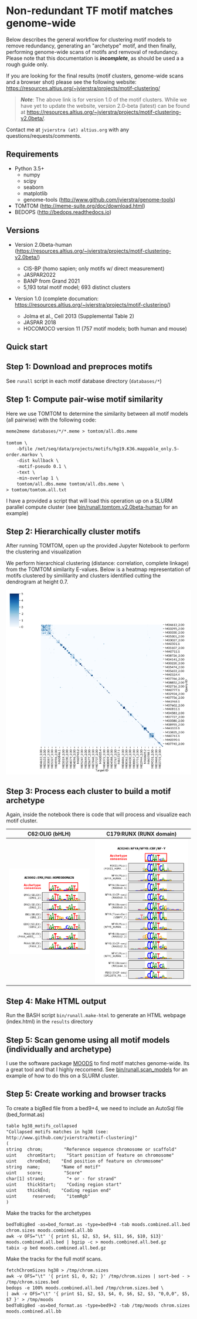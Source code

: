 # Non-redundant TF motif matches genome-wide

Below describes the general workflow for clustering motif models to remove redundancy, generating an "archetype" motif, and then finally, performing genome-wide scans of motifs and remvoval of redundancy.
Please note that this documentation is  ***incomplete***, as should be used a a rough guide only.

If you are looking for the final results (motif clusters, genome-wide scans and a browser shot) please see the following website:
https://resources.altius.org/~jvierstra/projects/motif-clustering/

> ***Note***: The above link is for version 1.0 of the motif clusters. While we have yet to update the website, version 2.0-beta (latest) can be found at https://resources.altius.org/~jvierstra/projects/motif-clustering-v2.0beta/.

Contact me at ```jvierstra (at) altius.org``` with any questions/requests/comments.

## Requirements

- Python 3.5+
  - numpy
  - scipy
  - seaborn
  - matplotlib
  - genome-tools (http://www.github.com/jvierstra/genome-tools)
- TOMTOM (http://meme-suite.org/doc/download.html)
- BEDOPS (http://bedops.readthedocs.io)

## Versions

- Version 2.0beta-human (https://resources.altius.org/~jvierstra/projects/motif-clustering-v2.0beta/)
  - CIS-BP (homo sapien; only motifs w/ direct measurement)
  - JASPAR2022
  - BANP from Grand 2021
  - 5,193 total motif model; 693 distinct clusters

- Version 1.0 (complete documation: https://resources.altius.org/~jvierstra/projects/motif-clustering/)
  - Jolma et al., Cell 2013 (Supplemental Table 2) 
  - JASPAR 2018
  - HOCOMOCO version 11 (757 motif models; both human and mouse)

## Quick start

## Step 1: Download and preproces motifs

See `runall` script in each motif database directory (`databases/*`)

## Step 1: Compute pair-wise motif similarity

Here we use TOMTOM to determine the similarity between all motif models (all pairwise) with the following code:

```
meme2meme databases/*/*.meme > tomtom/all.dbs.meme

tomtom \
	-bfile /net/seq/data/projects/motifs/hg19.K36.mappable_only.5-order.markov \
	-dist kullback \
	-motif-pseudo 0.1 \
	-text \
	-min-overlap 1 \
	tomtom/all.dbs.meme tomtom/all.dbs.meme \
> tomtom/tomtom.all.txt
```

I have a provided a script that will load this operation up on a SLURM parallel compute cluster (see [bin/runall.tomtom.v2.0beta-human](bin/runall.tomtom.v2.0beta-human) for an example)

## Step 2: Hierarchically cluster motifs

After running TOMTOM, open up the provided Jupyter Notebook to perform the clustering and visualization

We perform hierarchical clustering (distance: correlation, complete linkage) from the TOMTOM similarity E-values. Below is a heatmap representation of motifs clustered by simililarity and clusters identified cutting the dendrogram at height 0.7.

![Clustered heatmap cut at height 0.7](docs/heatmap.png)

## Step 3: Process each cluster to build a motif archetype

Again, inside the notebook there is code that will process and visualize each motif cluster. 


C62:OLIG (bHLH)|  C179:RUNX (RUNX domain)
:-------------------------:|:-------------------------:
![AC0002](docs/AC0002.png)| ![AC0240](docs/AC0240.png)

## Step 4: Make HTML output

Run the BASH script `bin/runall.make-html` to generate an HTML webpage (index.html) in the `results` directory

## Step 5: Scan genome using all motif models (individually and archetype)

I use the software package [MOODS](https://github.com/jhkorhonen/MOODS) to find motif matches genome-wide. Its a great tool and that I highly reccomend.
See [bin/runall.scan_models](bin/runall.scan_models) for an example of how to do this on a SLURM cluster.


## Step 5: Create working and browser tracks

To create a bigBed file from a bed9+4, we need to include an AutoSql file (bed_format.as)
```
table hg38_motifs_collapsed
"Collapsed motifs matches in hg38 (see: http://www.github.com/jvierstra/motif-clustering)"
(
string  chrom;        "Reference sequence chromosome or scaffold"
uint    chromStart;    "Start position of feature on chromosome"
uint    chromEnd;    "End position of feature on chromosome"
string  name;        "Name of motif"
uint    score;        "Score"
char[1] strand;        "+ or - for strand"
uint    thickStart;    "Coding region start"
uint    thickEnd;    "Coding region end"
uint      reserved;    "itemRgb"
)
```
Make the tracks for the archetypes

```
bedToBigBed -as=bed_format.as -type=bed9+4 -tab moods.combined.all.bed chrom.sizes moods.combined.all.bb
awk -v OFS="\t" '{ print $1, $2, $3, $4, $11, $6, $10, $13}' moods.combined.all.bed | bgzip -c > moods.combined.all.bed.gz
tabix -p bed moods.combined.all.bed.gz
```
Make the tracks for the full motif scans.
```
fetchChromSizes hg38 > /tmp/chrom.sizes
awk -v OFS="\t" '{ print $1, 0, $2; }' /tmp/chrom.sizes | sort-bed - > /tmp/chrom.sizes.bed
bedops -e 100% moods.combined.all.bed /tmp/chrom.sizes.bed \
| awk -v OFS="\t" '{ print $1, $2, $3, $4, 0, $6, $2, $3, "0,0,0", $5, $7 }' > /tmp/moods
bedToBigBed -as=bed_format.as -type=bed9+2 -tab /tmp/moods chrom.sizes moods.combined.all.bb

```
